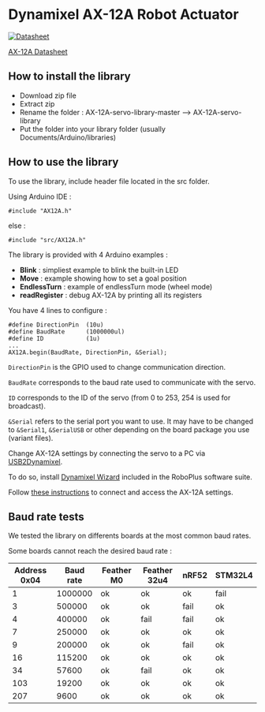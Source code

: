 # Dynamixel AX-12A Robot Actuator

[![Datasheet](https://static.generation-robots.com/3053/dynamixel-ax-12a-servomotor.jpg)](http://www.trossenrobotics.com/images/productdownloads/AX-12(English).pdf)

[AX-12A Datasheet][Datasheet]

## How to install the library
- Download zip file
- Extract zip
- Rename the folder : AX-12A-servo-library-master --> AX-12A-servo-library
- Put the folder into your library folder (usually Documents/Arduino/libraries)

## How to use the library
To use the library, include header file located in the src folder.

Using Arduino IDE :
```
#include "AX12A.h"
```
else :
```
#include "src/AX12A.h"
```

The library is provided with 4 Arduino examples :
- **Blink** : simpliest example to blink the built-in LED
- **Move** : example showing how to set a goal position
- **EndlessTurn** : example of endlessTurn mode (wheel mode)
- **readRegister** : debug AX-12A by printing all its registers

You have 4 lines to configure :
```
#define DirectionPin  (10u)
#define BaudRate      (1000000ul)
#define ID            (1u)
...
AX12A.begin(BaudRate, DirectionPin, &Serial);
```

`DirectionPin` is the GPIO used to change communication direction.

`BaudRate` corresponds to the baud rate used to communicate with the servo.

`ID` corresponds to the ID of the servo (from 0 to 253, 254 is used for broadcast).

`&Serial` refers to the serial port you want to use. It may have to be changed to `&Serial1`, `&SerialUSB` or other depending on the board package you use (variant files).


Change AX-12A settings by connecting the servo to a PC via [USB2Dynamixel][USB2DXL].

To do so, install [Dynamixel Wizard][RoboPlus] included in the RoboPlus software suite.

Follow [these instructions][Dynamixel Wizard] to connect and access the AX-12A settings.

## Baud rate tests

We tested the library on differents boards at the most common baud rates.

Some boards cannot reach the desired baud rate :

| Address 0x04 | Baud rate | Feather M0 | Feather 32u4 | nRF52 | STM32L4 |
| ------------ | --------- | ---------- | ------------ | ----- | ------- | 
| 1	           | 1000000   | ok         | ok           | ok    | fail    |
| 3            | 500000    | ok         | ok           | fail  | ok      |
| 4            | 400000    | ok         | fail         | fail  | ok      |
| 7            | 250000    | ok         | ok           | ok    | ok      |
| 9            | 200000    | ok         | ok           | fail  | ok      |
| 16           | 115200    | ok         | ok           | ok    | ok      |
| 34           | 57600     | ok         | fail         | ok    | ok      |
| 103          | 19200     | ok         | ok           | ok    | ok      |
| 207          | 9600      | ok         | ok           | ok    | ok      |



[USB2DXL]: <http://support.robotis.com/en/product/auxdevice/interface/usb2dxl_manual.htm>
[RoboPlus]: <http://en.robotis.com/BlueAD/board.php?bbs_id=downloads&scate=SOFTWARE>
[Dynamixel Wizard]: <http://support.robotis.com/en/software/roboplus/dynamixel_monitor.htm>
[Datasheet]: <http://www.trossenrobotics.com/images/productdownloads/AX-12(English).pdf>
